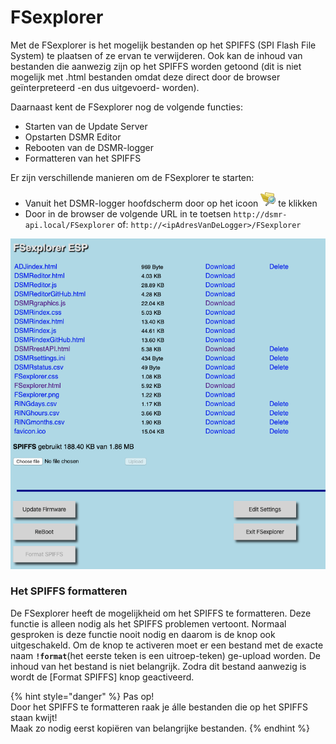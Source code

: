 # FSexplorer

Met de FSexplorer is het mogelijk bestanden op het SPIFFS \(SPI Flash File System\) te plaatsen of ze ervan te verwijderen. Ook kan de inhoud van bestanden die aanwezig zijn op het SPIFFS worden getoond \(dit is niet mogelijk met .html bestanden omdat deze direct door de browser geïnterpreteerd -en dus uitgevoerd- worden\).

Daarnaast kent de FSexplorer nog de volgende functies:

* Starten van de Update Server
* Opstarten DSMR Editor
* Rebooten van de DSMR-logger
* Formatteren van het SPIFFS

Er zijn verschillende manieren om de FSexplorer te starten:

* Vanuit het DSMR-logger hoofdscherm door op het icoon ![](.gitbook/assets/fsexplorer_icon.png) te klikken
* Door in de browser de volgende URL in te toetsen           `http://dsmr-api.local/FSexplorer` of:          `http://<ipAdresVanDeLogger>/FSexplorer`

![](.gitbook/assets/fsexplorerapi.png)

### Het SPIFFS formatteren

De FSexplorer heeft de mogelijkheid om het SPIFFS te formatteren. Deze functie is alleen nodig als het SPIFFS problemen vertoont. Normaal gesproken is deze functie nooit nodig en daarom is de knop ook uitgeschakeld. Om de knop te activeren moet er een bestand met de exacte naam **`!format`**\(het eerste teken is een uitroep-teken\) ge-upload worden. De inhoud van het bestand is niet belangrijk. Zodra dit bestand aanwezig is wordt de \[Format SPIFFS\] knop geactiveerd.

{% hint style="danger" %}
Pas op!  
Door het SPIFFS te formatteren raak je álle bestanden die op het SPIFFS staan kwijt!  
Maak zo nodig eerst kopiëren van belangrijke bestanden.
{% endhint %}



